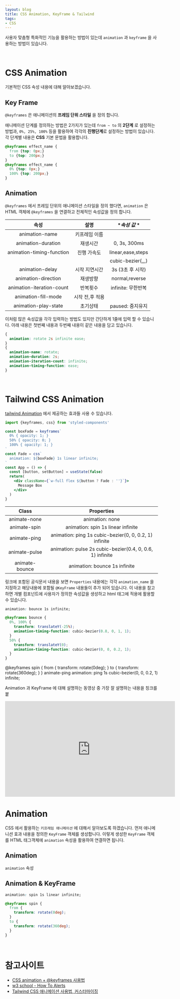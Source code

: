 ```yaml
---
layout: blog
title: CSS Animation, KeyFrame & Tailwind
tags:
- CSS
---
```


사용자 맞춤형  특화적인 기능을 활용하는 방법이 있는데 `animation` 과 `keyframe` 을 사용하는 방법이 있습니다.

<br/>

# CSS Animation
기본적인 CSS 속성 내용에 대해 알아보겠습니다.

## Key Frame
`@keyframes` 은 애니메이션의 **프레임 단위 스타일** 을 정의 합니다.

애니메이션 단계를 정의하는 방법은 2가지가 있는데 `from ~ to` 의 **2단계** 로 설정하는 방법과, `0%, 25%, 100%` 등을 활용하여 각각의 **진행단계**로 설정하는 방법이 있습니다. 각 단계별 내용은 **CSS** 기본 문법을 활용합니다.

```css
@keyframes effect_name {
  from {top: 0px;}
  to {top: 200px;}
}
@keyframes effect_name {
  0% {top: 0px;}
  100% {top: 200px;}
}
```

## Animation
`@keyframes` 에서 프레임 단위의 애니메이션 스타일을 정의 했다면, `animation` 은 HTML 객체에 `@keyframes` 을 연결하고 전체적인 속성값을 정의 합니다.

| **속성**                  | 	**설명**	 | **속성 값* *     |
|:------------------------:|:-----------:|:---------------:|
|animation-name            |키프레임 이름   |                 |
|animation-duration        |재생시간       |0, 3s, 300ms     |
|animation-timing-function |진행 가속도    |linear,ease,steps |
|                          |	           |cubic-bezier(,,,) |
|animation-delay           |시작 지연시간   | 3s (3초 후 시작)  |
|animation-direction 	     |재생방향       |normal,reverse   |
|animation-iteration-count |반복횟수       |infinite: 무한반복 |
|animation-fill-mode 	     |시작 전,후 적용 |                 |
|animation-play-state 	   |초기상태       |paused: 중지유지   |

이처럼 많은 속성값을 각각 입력하는 방법도 있지만 간단하게 1줄에 입력 할 수 있습니다. 아래 내용은 첫번째 내용과 두번째 내용이 같은 내용을 담고 있습니다.

```CSS
{
  animation: rotate 2s infinite ease;
}
{
  animation-name: rotate;
  animation-duration: 2s;
  animation-iteration-count: infinite;
  animation-timing-function: ease;
}
```

<br/>

# Tailwind CSS Animation
[tailwind Animation](https://tailwindcss.com/docs/animation) 에서 제공하는 효과들 사용 수 있습니다. 


```jsx
import {keyframes, css} from 'styled-components'

const boxFade = keyframes`
  0% { opacity: 1; }
  50% { opacity: 0; }
  100% { opacity: 1; }
`
const Fade = css`
  animation: ${boxFade} 1s linear infinite;
`
const App = () => {
  const [button, setButton] = useState(false)
  return(
    <div className={`w-full flex ${button ? Fade : ''}`}>
      Message Box
    </div>
  )
}
```


|Class        | Properties                       |
|:-----------:|:--------------------------------:|
|animate-none |animation: none                   |
|animate-spin |animation: spin 1s linear infinite|
|animate-ping |animation: ping 1s cubic-bezier(0, 0, 0.2, 1) infinite|
|animate-pulse|animation: pulse 2s cubic-bezier(0.4, 0, 0.6, 1) infinite|
|animate-bounce|	animation: bounce 1s infinite  |

링크에 포함된 공식문서 내용을 보면 `Properties` 내용에는 각각 `animation_name` 을 지정하고 해당내용에 포함될 `@KeyFrame` 내용들이 추가 되어 있습니다. 이 내용을 참고하면 개별 컴포넌트에 사용자가 정의한 속성값을 생성하고 html 태그에 적용에 활용할 수 있습니다.

```css
animation: bounce 1s infinite;

@keyframes bounce {
  0%, 100% {
    transform: translateY(-25%);
    animation-timing-function: cubic-bezier(0.8, 0, 1, 1);
  }
  50% {
    transform: translateY(0);
    animation-timing-function: cubic-bezier(0, 0, 0.2, 1);
  }
}
```



@keyframes spin {
  from {
    transform: rotate(0deg);
  }
  to {
    transform: rotate(360deg);
  }
}
animate-ping	animation: ping 1s cubic-bezier(0, 0, 0.2, 1) infinite;



Animation 과 KeyFrame 에 대해 설명하는 동영상 중 가장 잘 설명하는 내용을 칭크를 붙

<iframe 
  width="560" height="315" 
  src="https://www.youtube.com/embed/DoSDYJKCSg4" 
  title="YouTube video player" frameborder="0" 
  allow="accelerometer; autoplay; clipboard-write; encrypted-media; gyroscope; picture-in-picture; web-share" allowfullscreen
>
</iframe>

<br/>

# Animation
CSS 에서 활용하는 `키프레임 애니메이션` 에 대해서 알아보도록 하겠습니다. 먼저 애니메니션 효과 내용을 정의한 `KeyFrame` 객체를 생성합니다. 이렇게 생성한 `KeyFrame` 객체를 HTML 태그객체에 `animation` 속성을 활용하여 연결하면 됩니다.

## Animation
`animation` 속성

## Animation & KeyFrame


```css
animation: spin 1s linear infinite;

@keyframes spin {
  from {
    transform: rotate(0deg);
  }
  to {
    transform: rotate(360deg);
  }
}
```


<br/>

# 참고사이트
- [CSS animation + @keyframes 사용법](https://m.blog.naver.com/PostView.naver?isHttpsRedirect=true&blogId=wnsrhkqja&logNo=221411967642)
- [w3 school - How To Alerts](https://www.w3schools.com/howto/howto_js_alert.asp)
- [Tailwind CSS 애니메이션 사용법, 커스터마이징](https://onlydev.tistory.com/141)
